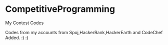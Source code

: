CompetitiveProgramming
======================

My Contest Codes

Codes from my accounts from Spoj,HackerRank,HackerEarth and CodeChef Added. :) :)
